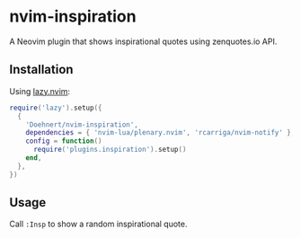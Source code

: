 # nvim-inspiration

A Neovim plugin that shows inspirational quotes using zenquotes.io API.

## Installation

Using [lazy.nvim](https://github.com/folke/lazy.nvim):

```lua
require('lazy').setup({
  {
    'Doehnert/nvim-inspiration',
    dependencies = { 'nvim-lua/plenary.nvim', 'rcarriga/nvim-notify' },
    config = function()
      require('plugins.inspiration').setup()
    end,
  },
})
```

## Usage

Call `:Insp` to show a random inspirational quote.
